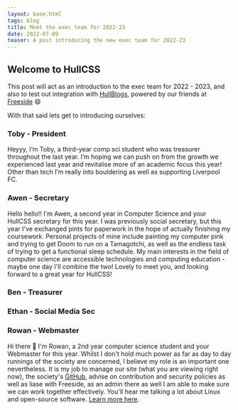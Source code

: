 ```yaml
---
layout: base.html
tags: blog
title: Meet the exec team for 2022-23
date: 2022-07-09
teaser: A post introducing the new exec team for 2022-23
---
```


## **Welcome to HullCSS**

This post will act as an introduction to the exec team for 2022 - 2023, and also to test out integration with [HullBlogs](https://hullblogs.com), powered by our friends at [Freeside](https://freeside.co.uk) 😄  

With that said lets get to introducing ourselves:

### Toby - President

Heyyy, I’m Toby, a third-year comp sci student who was treasurer throughout the last year. I’m hoping we can push on from the growth we experienced last year and revitalise more of an academic focus this year! Other than tech I’m really into bouldering as well as supporting Liverpool FC.

### Awen - Secretary

Hello hello!! I'm Awen, a second year in Computer Science and your HullCSS secretary for this year. I was previously social secretary, but this year I've exchanged pints for paperwork in the hope of actually finishing my coursework. Personal projects of mine include painting my computer pink and trying to get Doom to run on a Tamagotchi, as well as the endless task of trying to get a functional sleep schedule. My main interests in the field of computer science are accessible technologies and computing education - maybe one day I'll combine the two! Lovely to meet you, and looking forward to a great year for HullCSS!

### Ben  - Treasurer

### Ethan - Social Media Sec

### Rowan  - Webmaster

Hi there 👋 I'm Rowan, a 2nd year computer science student and your Webmaster for this year. Whilst I don't hold much power as far as day to day runnings of the society are concerned, I believe my role is an important one nevertheless. It is my job to manage our site (what you are viewing right now), the society's [GitHub](https://github.com/hullcss), advise on contribution and security policies as well as liase with Freeside, as an admin there as well I am able to make sure we can work together effectively. You'll hear me talking a lot about Linux and open-source software. [Learn more here](https://blog.crimsontome.com).
